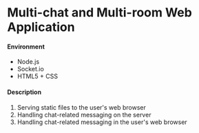 Multi-chat and Multi-room Web Application
==========

#### Environment
- Node.js
- Socket.io
- HTML5 + CSS

#### Description
1. Serving static files to the user's web browser
2. Handling chat-related messaging on the server
3. Handling chat-related messaging in the user's web browser
